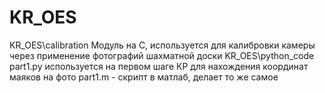 # KR_OES
KR_OES\calibration
Модуль на С, используется для калибровки камеры через применение фотографий шахматной доски
KR_OES\python_code
part1.py используется на первом шаге КР для нахождения координат маяков на фото
part1.m - скрипт в матлаб, делает то же самое
